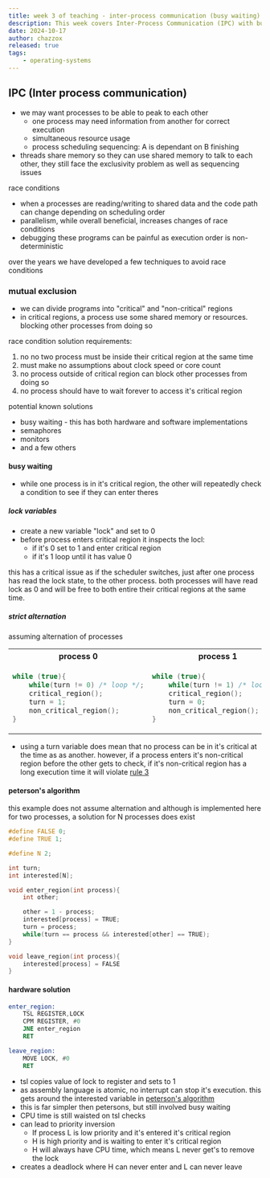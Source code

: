 ```yaml
---
title: week 3 of teaching - inter-process communication (busy waiting)
description: This week covers Inter-Process Communication (IPC) with busy waiting.
date: 2024-10-17
author: chazzox
released: true
tags:
    - operating-systems
---
```


## IPC (Inter process communication)

-   we may want processes to be able to peak to each other
    -   one process may need information from another for correct execution
    -   simultaneous resource usage
    -   process scheduling sequencing: A is dependant on B finishing
-   threads share memory so they can use shared memory to talk to each other, they
    still face the exclusivity problem as well as sequencing issues

race conditions

-   when a processes are reading/writing to shared data and the code path can change
    depending on scheduling order
-   parallelism, while overall beneficial, increases changes of race conditions
-   debugging these programs can be painful as execution order is non-deterministic

over the years we have developed a few techniques to avoid race conditions

### mutual exclusion

-   we can divide programs into "critical" and "non-critical" regions
-   in critical regions, a process use some shared memory or resources. blocking
    other processes from doing so

race condition solution requirements:

1. no no two process must be inside their critical region at the same time
2. must make no assumptions about clock speed or core count
3. <a name='rule-3' class='no-underline font-normal text-pr text-[--tw-prose-body] target:underline'>no
   process outside of critical region can block other processes from doing so</a>
4. no process should have to wait forever to access it's critical region

potential known solutions

-   busy waiting - this has both hardware and software implementations
-   semaphores
-   monitors
-   and a few others

#### busy waiting

-   while one process is in it's critical region, the other will repeatedly check a
    condition to see if they can enter theres

##### lock variables

-   create a new variable "lock" and set to 0
-   before process enters critical region it inspects the locl:
    -   if it's 0 set to 1 and enter critical region
    -   if it's 1 loop until it has value 0

this has a critical issue as if the scheduler switches, just after one process has
read the lock state, to the other process. both processes will have read lock as 0
and will be free to both entire their critical regions at the same time.

##### strict alternation

assuming alternation of processes

<table>

<tr>
<th>process 0</th>
<th>process 1</th>
</tr>
<tr>
<td>

```c
while (true){
    while(turn != 0) /* loop */;
    critical_region();
    turn = 1;
    non_critical_region();
}
```

</td>

<td>

```c
while (true){
    while(turn != 1) /* loop */;
    critical_region();
    turn = 0;
    non_critical_region();
}
```

</td>

</table>

-   using a turn variable does mean that no process can be in it's critical at the
    time as as another. however, if a process enters it's non-critical region before
    the other gets to check, if it's non-critical region has a long execution time it
    will violate [rule 3](#rule-3)

#### peterson's algorithm

this example does not assume alternation and although is implemented here for two
processes, a solution for N processes does exist

```c
#define FALSE 0;
#define TRUE 1;

#define N 2;

int turn;
int interested[N];

void enter_region(int process){
    int other;

    other = 1 - process;
    interested[process] = TRUE;
    turn = process;
    while(turn == process && interested[other] == TRUE);
}

void leave_region(int process){
    interested[process] = FALSE
}
```

#### hardware solution

```asm
enter_region:
    TSL REGISTER,LOCK
    CPM REGISTER, #0
    JNE enter_region
    RET

leave_region:
    MOVE LOCK, #0
    RET
```

-   tsl copies value of lock to register and sets to 1
-   as assembly language is atomic, no interrupt can stop it's execution. this gets
    around the interested variable in [peterson's algorithm](#petersons-algorithm)
-   this is far simpler then petersons, but still involved busy waiting
-   CPU time is still waisted on tsl checks
-   can lead to priority inversion
    -   If process L is low priority and it's entered it's critical region
    -   H is high priority and is waiting to enter it's critical region
    -   H will always have CPU time, which means L never get's to remove the lock
-   creates a deadlock where H can never enter and L can never leave
